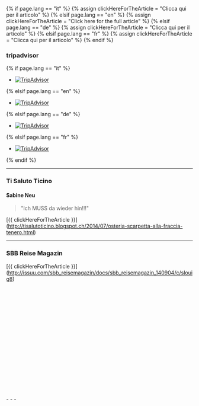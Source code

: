 {% if page.lang == "it" %} {% assign clickHereForTheArticle = "Clicca qui per il articolo" %}
{% elsif page.lang == "en" %} {% assign clickHereForTheArticle = "Click here for the full article" %}
{% elsif page.lang == "de" %} {% assign clickHereForTheArticle = "Clicca qui per il articolo" %}
{% elsif page.lang == "fr" %} {% assign clickHereForTheArticle = "Clicca qui per il articolo" %}
{% endif %}

### tripadvisor
{% if page.lang == "it" %} 
<div id="TA_linkingWidgetRedesign691" class="TA_linkingWidgetRedesign">
<ul id="w7oBE1VKE" class="TA_links lvn3LYg64hPt">
<li id="Iw0pj2" class="z2FOhckD">
<a target="_blank" href="http://www.tripadvisor.it/"><img src="http://www.tripadvisor.it/img/cdsi/partner/tripadvisor_logo_115x18-15079-2.gif" alt="TripAdvisor"/></a>
</li>
</ul>
</div>
<script src="http://www.jscache.com/wejs?wtype=linkingWidgetRedesign&amp;uniq=691&amp;locationId=7146334&amp;lang=it&amp;border=false&amp;display_version=2"></script>

{% elsif page.lang == "en" %}
<div id="TA_linkingWidgetRedesign750" class="TA_linkingWidgetRedesign">
<ul id="oGL129Q2w" class="TA_links JdeBfN1VeS">
<li id="dsspPvke34" class="Xekxt0uL7Txn">
<a target="_blank" href="http://www.tripadvisor.co.uk/"><img src="http://www.tripadvisor.co.uk/img/cdsi/partner/tripadvisor_logo_115x18-15079-2.gif" alt="TripAdvisor"/></a>
</li>
</ul>
</div>
<script src="http://www.jscache.com/wejs?wtype=linkingWidgetRedesign&amp;uniq=750&amp;locationId=7146334&amp;lang=en_UK&amp;border=false&amp;display_version=2"></script>

{% elsif page.lang == "de" %}
<div id="TA_linkingWidgetRedesign81" class="TA_linkingWidgetRedesign">
<ul id="pyNEg3D4eVn" class="TA_links ndz0jYO6B4G">
<li id="AExijUGk" class="qP0lt6TSC">
<a target="_blank" href="http://www.tripadvisor.de/"><img src="http://www.tripadvisor.de/img/cdsi/partner/tripadvisor_logo_115x18-15079-2.gif" alt="TripAdvisor"/></a>
</li>
</ul>
</div>
<script src="http://www.jscache.com/wejs?wtype=linkingWidgetRedesign&amp;uniq=81&amp;locationId=7146334&amp;lang=de&amp;border=false&amp;display_version=2"></script>

{% elsif page.lang == "fr" %}
<div id="TA_linkingWidgetRedesign92" class="TA_linkingWidgetRedesign">
<ul id="AqyFlLAO" class="TA_links pvAvsx0Q">
<li id="R6LSEBo2PuPI" class="vG5mijtHrsHa">
<a target="_blank" href="http://www.tripadvisor.fr/"><img src="http://www.tripadvisor.fr/img/cdsi/partner/tripadvisor_logo_115x18-15079-2.gif" alt="TripAdvisor"/></a>
</li>
</ul>
</div>
<script src="http://www.jscache.com/wejs?wtype=linkingWidgetRedesign&amp;uniq=92&amp;locationId=7146334&amp;lang=fr&amp;border=false&amp;display_version=2"></script>
{% endif %}

- - - 

### Ti Saluto Ticino
#### Sabine Neu 
> "Ich MUSS da wieder hin!!!"  

[{{ clickHereForTheArticle }}] (http://tisalutoticino.blogspot.ch/2014/07/osteria-scarpetta-alla-fraccia-tenero.html)
- - - 

### SBB Reise Magazin

[{{ clickHereForTheArticle }}] (http://issuu.com/sbb_reisemagazin/docs/sbb_reisemagazin_140904/c/slouig8)
<div data-configid="13951617/9691137" style="width: 400px; height: 294px;" class="issuuembed"></div><script type="text/javascript" src="//e.issuu.com/embed.js" async="true"></script>
- - -

